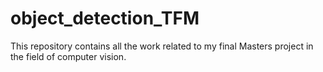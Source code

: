 # object_detection_TFM
This repository contains all the work related to my final Masters project in the field of computer vision.
